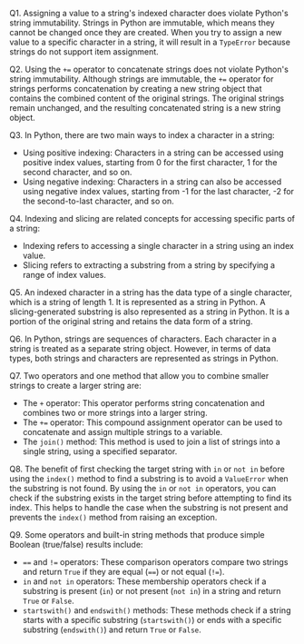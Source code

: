 Q1. Assigning a value to a string's indexed character does violate Python's string immutability. Strings in Python are immutable, which means they cannot be changed once they are created. When you try to assign a new value to a specific character in a string, it will result in a `TypeError` because strings do not support item assignment.

Q2. Using the `+=` operator to concatenate strings does not violate Python's string immutability. Although strings are immutable, the `+=` operator for strings performs concatenation by creating a new string object that contains the combined content of the original strings. The original strings remain unchanged, and the resulting concatenated string is a new string object.

Q3. In Python, there are two main ways to index a character in a string:
   - Using positive indexing: Characters in a string can be accessed using positive index values, starting from 0 for the first character, 1 for the second character, and so on.
   - Using negative indexing: Characters in a string can also be accessed using negative index values, starting from -1 for the last character, -2 for the second-to-last character, and so on.

Q4. Indexing and slicing are related concepts for accessing specific parts of a string:
   - Indexing refers to accessing a single character in a string using an index value.
   - Slicing refers to extracting a substring from a string by specifying a range of index values.

Q5. An indexed character in a string has the data type of a single character, which is a string of length 1. It is represented as a string in Python.
    A slicing-generated substring is also represented as a string in Python. It is a portion of the original string and retains the data form of a string.

Q6. In Python, strings are sequences of characters. Each character in a string is treated as a separate string object. However, in terms of data types, both strings and characters are represented as strings in Python.

Q7. Two operators and one method that allow you to combine smaller strings to create a larger string are:
   - The `+` operator: This operator performs string concatenation and combines two or more strings into a larger string.
   - The `+=` operator: This compound assignment operator can be used to concatenate and assign multiple strings to a variable.
   - The `join()` method: This method is used to join a list of strings into a single string, using a specified separator.

Q8. The benefit of first checking the target string with `in` or `not in` before using the `index()` method to find a substring is to avoid a `ValueError` when the substring is not found. By using the `in` or `not in` operators, you can check if the substring exists in the target string before attempting to find its index. This helps to handle the case when the substring is not present and prevents the `index()` method from raising an exception.

Q9. Some operators and built-in string methods that produce simple Boolean (true/false) results include:
   - `==` and `!=` operators: These comparison operators compare two strings and return `True` if they are equal (`==`) or not equal (`!=`).
   - `in` and `not in` operators: These membership operators check if a substring is present (`in`) or not present (`not in`) in a string and return `True` or `False`.
   - `startswith()` and `endswith()` methods: These methods check if a string starts with a specific substring (`startswith()`) or ends with a specific substring (`endswith()`) and return `True` or `False`.